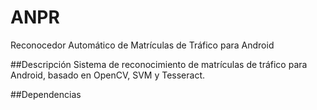 # ANPR
Reconocedor Automático de Matrículas de Tráfico para Android

##Descripción
Sistema de reconocimiento de matrículas de tráfico para Android, basado en OpenCV, SVM y Tesseract.

##Dependencias


